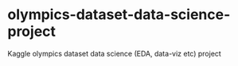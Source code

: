 # olympics-dataset-data-science-project
Kaggle olympics dataset data science (EDA, data-viz etc) project 
